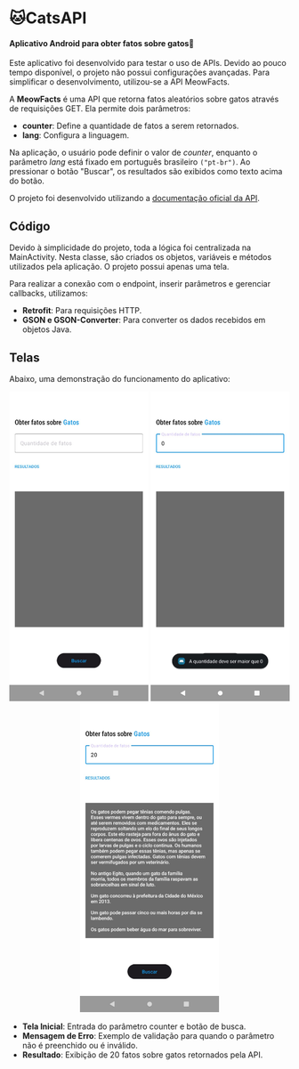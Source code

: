# :cat:CatsAPI 
#### Aplicativo Android para obter fatos sobre gatos:paw_prints:

Este aplicativo foi desenvolvido para testar o uso de APIs. Devido ao pouco tempo disponível, o projeto não possui configurações avançadas. Para simplificar o desenvolvimento, utilizou-se a API MeowFacts.

A <b>MeowFacts</b> é uma API que retorna fatos aleatórios sobre gatos através de requisições GET. Ela permite dois parâmetros:
- <b>counter</b>: Define a quantidade de fatos a serem retornados.
- <b>lang</b>: Configura a linguagem.

Na aplicação, o usuário pode definir o valor de <i>counter</i>, enquanto o parâmetro <i>lang</i> está fixado em português brasileiro `("pt-br")`. Ao pressionar o botão "Buscar", os resultados são exibidos como texto acima do botão.

O projeto foi desenvolvido utilizando a <a href="https://github.com/wh-iterabb-it/meowfacts?tab=MIT-1-ov-file">documentação oficial da API</a>.


## Código 

Devido à simplicidade do projeto, toda a lógica foi centralizada na MainActivity. Nesta classe, são criados os objetos, variáveis e métodos utilizados pela aplicação. O projeto possui apenas uma tela. 

Para realizar a conexão com o endpoint, inserir parâmetros e gerenciar callbacks, utilizamos: 
- <b>Retrofit</b>: Para requisições HTTP. 
- <b>GSON e GSON-Converter</b>: Para converter os dados recebidos em objetos Java.

## Telas
Abaixo, uma demonstração do funcionamento do aplicativo:

<p align="center"> <img alt="Tela inicial" src="app/src/main/res/drawable/images/screen1.jpeg" width="250"> <img alt="Mensagem de erro sobre parâmetro counter" src="app/src/main/res/drawable/images/screen2.jpeg" width="250"> <img alt="Resultado com 20 fatos" src="app/src/main/res/drawable/images/screen3.jpeg" width="250"> </p>

- <b>Tela Inicial</b>: Entrada do parâmetro counter e botão de busca.
- <b>Mensagem de Erro</b>: Exemplo de validação para quando o parâmetro não é preenchido ou é inválido.
- <b>Resultado</b>: Exibição de 20 fatos sobre gatos retornados pela API.
